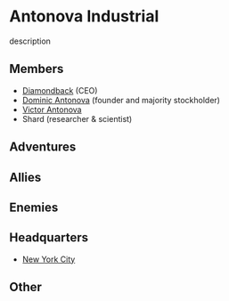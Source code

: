 # Antonova Industrial

description

## Members
- [Diamondback](/player_characters/Diamondback.md) (CEO)
- [Dominic Antonova](/npcs/Dominic_Antonova.md) (founder and majority stockholder)
- [Victor Antonova](/npcs/Victor_Antonova.md)
- Shard (researcher & scientist)

## Adventures


## Allies


## Enemies


## Headquarters
- [New York City](../locations/New_York_State/New_York_City/New_York_City.md)

## Other
